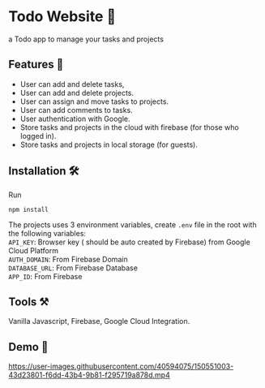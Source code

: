 # Todo Website 📝
a Todo app to manage your tasks and projects

## Features 💪
- User can add and delete tasks,
- User can add and delete projects.
- User can assign and move tasks to projects.
- User can add comments to tasks.
- User authentication with Google.
- Store tasks and projects in the cloud with firebase (for those who logged in).
- Store tasks and projects in local storage (for guests).

## Installation 🛠️
Run
```
npm install
```

The projects uses 3 environment variables, create `.env` file in the root with the following variables: <br/>
`API_KEY`: Browser key ( should be auto created by Firebase) from Google Cloud Platform <br/>
`AUTH_DOMAIN`: From Firebase Domain <br/>
`DATABASE_URL`: From Firebase Database <br/>
`APP_ID`: From Firebase <br/>

## Tools ⚒️
Vanilla Javascript, Firebase, Google Cloud Integration.

## Demo 🎥
https://user-images.githubusercontent.com/40594075/150551003-43d23801-f6dd-43b4-9b81-f295719a878d.mp4

